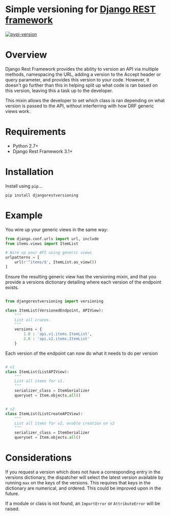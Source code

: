 # Simple versioning for [Django REST framework][docs]

[![pypi-version]][pypi]

# Overview

Django Rest Framework provides the ability to version an API via multiple methods, namespacing the URL, adding a version to the Accept header or query parameter, and provides this version to your code. However, it doesn't go further than this in helping split up what code is ran based on this version, leaving this a task up to the developer.

This mixin allows the developer to set which class is ran depending on what version is passed to the API, without interferring with how DRF generic views work.

# Requirements

* Python 2.7+
* Django Rest Framework 3.1+

# Installation

Install using `pip`...

    pip install djangorestversioning

# Example

You wire up your generic views in the same way:

```python
from django.conf.urls import url, include
from items.views import ItemList

# Wire up your API using generic views
urlpatterns = [
    url(r'^items/$', ItemList.as_view())
]
```

Ensure the resulting generic view has the versioning mixin, and that you provide a versions dictionary detailing where each version of the endpoint exists.

```python

from djangorestversioning import versioning

class ItemList(VersionedEndpoint, APIView):
	"""
	List all crazes.
	"""
	versions = {
		1.0 : 'api.v1.items.ItemList',
		2.0 : 'api.v2.items.ItemList'
	}
```

Each version of the endpoint can now do what it needs to do per version

```python

# v1
class ItemList(ListAPIView):
	"""
	List all items for v1.
	"""
    serializer_class = ItemSerializer
	queryset = Item.objects.all()
```

```python

# v2
class ItemList(ListCreateAPIView):
	"""
	List all items for v2, enable creation on v2
	"""
    serializer_class = ItemSerializer
	queryset = Item.objects.all()
```

# Considerations

If you request a version which does not have a corresponding entry in the versions dictionary, the dispatcher will select the latest version available by running `max` on the keys of the versions. This requires that keys in the dictionary are numerical, and ordered. This could be improved upon in the future.

If a module or class is not found, an `ImportError` or `AttributeError` will be raised.

[pypi-version]: https://img.shields.io/pypi/v/djangorestversioning.svg
[pypi]: https://pypi.python.org/pypi/djangorestversioning


[docs]: http://www.django-rest-framework.org/
